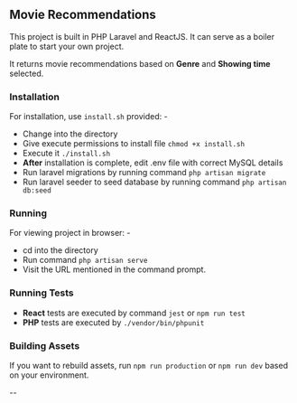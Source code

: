 ## Movie Recommendations

This project is built in PHP Laravel and ReactJS.
It can serve as a boiler plate to start your own project.

It returns movie recommendations based on **Genre** and **Showing time** selected.

### Installation

For installation, use `install.sh` provided: -

- Change into the directory
- Give execute permissions to install file 
`chmod +x install.sh`
- Execute it `./install.sh`
- **After** installation is complete, edit .env file with correct MySQL details
- Run laravel migrations by running command 
`php artisan migrate`
- Run laravel seeder to seed database by running command 
`php artisan db:seed`

### Running

For viewing project in browser: -

- cd into the directory
- Run command `php artisan serve`
- Visit the URL mentioned in the command prompt.

### Running Tests

- **React** tests are executed by command `jest` or `npm run test`
- **PHP** tests are executed by `./vendor/bin/phpunit` 

### Building Assets

If you want to rebuild assets, run `npm run production` or `npm run dev` based on your environment.

--